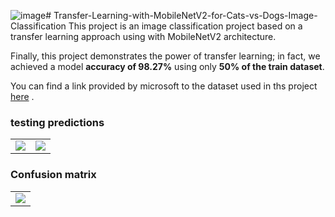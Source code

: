 ![image](https://github.com/user-attachments/assets/c068545d-276a-4598-99b3-cbd0ea804ed1)# Transfer-Learning-with-MobileNetV2-for-Cats-vs-Dogs-Image-Classification
This project is an image classification project based on a transfer learning approach using with MobileNetV2 architecture.

Finally, this project demonstrates the power of transfer learning; in fact, we achieved a model **accuracy of 98.27%** using only **50% of the train dataset**.

You can find a link provided by microsoft to the dataset used in ths project [here](https://www.microsoft.com/en-us/download/details.aspx?id=54765) .


 
### testing predictions

<div align="center">  
<table style="margin: 0 auto; border-style: none; width:100%">
  <tr>
    <td><img src="https://i.imgur.com/QHK4QL3.png"></td>
    <td><img src="![image](https://github.com/user-attachments/assets/3fefddcc-087b-46db-b90c-529afe3c6209)
"></td>
  </tr>
</table>
</div>

### Confusion matrix

<div align="center">  
<table style="margin: 0 auto; border-style: none; width:100%">
  <tr>
    <td><img src="https://i.imgur.com/7BoArx9.png"></td>
  </tr>
</table>
</div>

